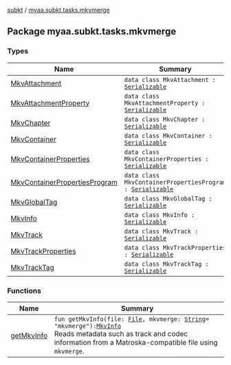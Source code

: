 [subkt](../index.md) / [myaa.subkt.tasks.mkvmerge](./index.md)

## Package myaa.subkt.tasks.mkvmerge

### Types

| Name | Summary |
|---|---|
| [MkvAttachment](-mkv-attachment/index.md) | `data class MkvAttachment : `[`Serializable`](https://docs.oracle.com/javase/9/docs/api/java/io/Serializable.html) |
| [MkvAttachmentProperty](-mkv-attachment-property/index.md) | `data class MkvAttachmentProperty : `[`Serializable`](https://docs.oracle.com/javase/9/docs/api/java/io/Serializable.html) |
| [MkvChapter](-mkv-chapter/index.md) | `data class MkvChapter : `[`Serializable`](https://docs.oracle.com/javase/9/docs/api/java/io/Serializable.html) |
| [MkvContainer](-mkv-container/index.md) | `data class MkvContainer : `[`Serializable`](https://docs.oracle.com/javase/9/docs/api/java/io/Serializable.html) |
| [MkvContainerProperties](-mkv-container-properties/index.md) | `data class MkvContainerProperties : `[`Serializable`](https://docs.oracle.com/javase/9/docs/api/java/io/Serializable.html) |
| [MkvContainerPropertiesProgram](-mkv-container-properties-program/index.md) | `data class MkvContainerPropertiesProgram : `[`Serializable`](https://docs.oracle.com/javase/9/docs/api/java/io/Serializable.html) |
| [MkvGlobalTag](-mkv-global-tag/index.md) | `data class MkvGlobalTag : `[`Serializable`](https://docs.oracle.com/javase/9/docs/api/java/io/Serializable.html) |
| [MkvInfo](-mkv-info/index.md) | `data class MkvInfo : `[`Serializable`](https://docs.oracle.com/javase/9/docs/api/java/io/Serializable.html) |
| [MkvTrack](-mkv-track/index.md) | `data class MkvTrack : `[`Serializable`](https://docs.oracle.com/javase/9/docs/api/java/io/Serializable.html) |
| [MkvTrackProperties](-mkv-track-properties/index.md) | `data class MkvTrackProperties : `[`Serializable`](https://docs.oracle.com/javase/9/docs/api/java/io/Serializable.html) |
| [MkvTrackTag](-mkv-track-tag/index.md) | `data class MkvTrackTag : `[`Serializable`](https://docs.oracle.com/javase/9/docs/api/java/io/Serializable.html) |

### Functions

| Name | Summary |
|---|---|
| [getMkvInfo](get-mkv-info.md) | `fun getMkvInfo(file: `[`File`](https://docs.oracle.com/javase/9/docs/api/java/io/File.html)`, mkvmerge: `[`String`](https://kotlinlang.org/api/latest/jvm/stdlib/kotlin/-string/index.html)` = "mkvmerge"): `[`MkvInfo`](-mkv-info/index.md)<br>Reads metadata such as track and codec information from a Matroska-compatible file using `mkvmerge`. |
